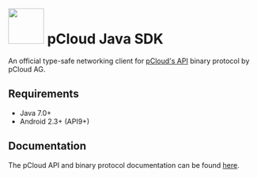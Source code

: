 # <img src="https://github.com/pCloud/pcloud-sdk-java/raw/master/docs/logo_color.png" width="72"> pCloud Java SDK

An official type-safe networking client for [ pCloud's API][docs] binary protocol by pCloud AG.

## Requirements

- Java 7.0+
- Android 2.3+ (API9+)

## Documentation

The pCloud API and binary protocol documentation can be found [here][docs].



[site]: https://www.pcloud.com/
[docs]: https://docs.pcloud.com/
